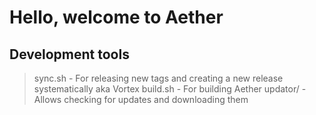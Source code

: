 # Hello, welcome to Aether

## Development tools
> sync.sh - For releasing new tags and creating a new release systematically aka Vortex
> build.sh - For building Aether
> updator/ - Allows checking for updates and downloading them
